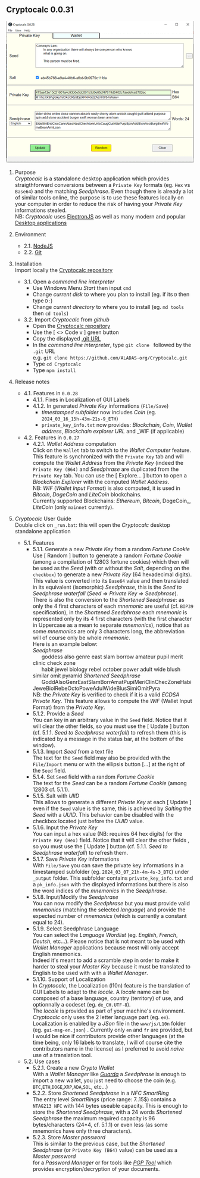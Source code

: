 ## Cryptocalc 0.0.31
![](https://github.com/ALADAS-org/Cryptocalc/blob/master/_doc/Screenshots/0_0_28_PK_Wallet_Animation.gif)
1. Purpose  
   _Cryptocalc_ is a standalone desktop application which provides straigthforward
   conversions between a `Private Key` formats (eg. `Hex` vs `Base64`) and the matching _Seedphrase_. 
   Even though there is already a lot of similar tools online, the purpose is to use these features
   locally on your computer in order to reduce the risk of having your _Private Key_ informations stealed.     
   NB: _Cryptocalc_ uses [ElectronJS](https://www.electronjs.org/) as well as many modern and popular
       [Desktop applications](https://en.wikipedia.org/wiki/List_of_software_using_Electron)
   
2. Environment
    + 2.1. [NodeJS](https://nodejs.org/en/)
	+ 2.2. [Git](https://git-scm.com/)
	
3. Installation  
   Import locally the [Cryptocalc repository](https://github.com/ALADAS-org/Cryptocalc)
    + 3.1. Open a _command line interpreter_
	    * Use Windows Menu _Start_ then input `cmd`
	    * Change _current disk_ to where you plan to install (eg. if its `D` then type `D:`)
	    * Change _current directory_ to where you to install (eg. `md tools` then `cd tools`)
	+ 3.2. Import _Cryptocalc_ from _github_
	    * Open the [Cryptocalc repository](https://github.com/ALADAS-org/Cryptocalc) 
	    * Use the [ <> Code v ] green button
	    * Copy the displayed [.git URL](https://github.com/ALADAS-org/Cryptocalc.git)
	    * In the _command line interpreter_, type `git clone ` followed by the `.git` URL\
	      e.g. `git clone https://github.com/ALADAS-org/Cryptocalc.git`
        * Type `cd Cryptocalc`	
        * Type `npm install`	

4. Release notes
   + 4.1. Features in `0.0.28`
		* 4.1.1. Fixes in Localization of GUI Labels  
		* 4.1.2. In generated _Private Key_ informations (`File/Save`)  
            - _timestamped subfolder_ now includes _Coin_ (eg. `2024_03_16_15h-43m-21s-9_ETH`)
            - `private_key_info.txt` now provides: _Blockchain_, _Coin_, _Wallet address_, _Blockchain explorer URL_ and _WIF (if applicable)     		
   + 4.2. Features in `0.0.27`
		* 4.2.1. _Wallet Address_ computation  
		Click on the `Wallet` tab to switch to the _Wallet Computer_ feature. This feature is synchronized with the `Private Key` tab and will compute
        the _Wallet Address_ from the _Private Key_ (indeed the `Private Key (B64)` and _Seedphrase_ are duplicated from the `Private Key` tab.
		You can use the [ Explore... ] button to open a _Blockchain Explorer_ with the computed _Wallet Address_.  
        NB: _WIF_ (_Wallet Input Format_) is also computed, it is used in _Bitcoin_, _DogeCoin_ and _LiteCoin_ blockchains.  
        Currently supported Blockchains: _Ethereum_, _Bitcoin_, DogeCoin_, _LiteCoin_ (only `mainnet` currently).					
		
5. _Cryptocalc_ User Guide  
    Double click on `_run.bat`: this will open the _Cryptocalc_ desktop standalone application
    + 5.1. Features  
		* 5.1.1. Generate a new _Private Key_ from a random _Fortune Cookie_  
		Use [ Random ] button to generate a random _Fortune Cookie_ (among a compilation of 12803 fortune cookies) which then will be used as the 
		_Seed_ (with or without the _Salt_, depending on the `checkbox`) to generate a new _Private Key_ (64 hexadecimal digits).
		This value is converted into its `Base64` value and then translated in its equivalent (isomorphic) _Seedphrase_, 
        this is the _Seed to Seedphrase waterfall_ (_Seed_  => _Private Key_ => _Seedphrase_).
  		There is also the conversion to the _Shortened Seedphrase_: as only the 4 first characters of each _mnemonic_ are useful 
		(cf. `BIP39` specification), in the _Shortened Seedphrase_ each _mnemonic_ is represented only by its 4 first characters
		(with the first character in Uppercase as a mean to separate _mnemonics_), notice that as some _mnemonics_ are only 3 characters long,
		the abbreviation will of course only be whole _mnemonic_.  
		Here is an example below:  
        _Seedphrase_  
		&nbsp;&nbsp;&nbsp;&nbsp;&nbsp;&nbsp;goddess also genre east slam borrow amateur pupil merit clinic check zone \
		&nbsp;&nbsp;&nbsp;&nbsp;&nbsp;&nbsp;habit jewel biology rebel october power adult wide blush similar omit pyramid
        _Shortened Seedphrase_  
		&nbsp;&nbsp;&nbsp;&nbsp;&nbsp;&nbsp;GoddAlsoGenrEastSlamBorrAmatPupiMeriClinChecZoneHabiJeweBiolRebeOctoPoweAdulWideBlusSimiOmitPyra  
        NB: the _Private Key_ is verified to check if it is a valid _ECDSA Private Key_. This feature allows to compute 
		the _WIF_ (Wallet Input Format) from the _Private Key_.  		
        * 5.1.2. Provide a _Seed_  
		You can key in an arbitrary value in the `Seed` field. Notice that it will clear the other fields, so you must use 
		the [ Update ] button (cf. 5.1.1. _Seed to Seedphrase waterfall_) to refresh them (this is indicated by 
		a message in the status bar, at the bottom of the window).		
		* 5.1.3. Import _Seed_ from a text file  
		The text for the `Seed` field may also be provided with the `File/Import` menu or with the ellipsis button [...] at the right of the `Seed` field. 
		* 5.1.4. Set `Seed` field with a random _Fortune Cookie_  
		The text for the _Seed_ can be a random _Fortune Cookie_ (among 12803 cf. 5.1.1). 
		* 5.1.5. Salt with _UIID_  
		This allows to generate a different _Private Key_ at each [ Update ] even if the `Seed` value is the same, this is achieved by _Salting_
		the _Seed_ with a _UUID_. This behavior can be disabled with the checkbox located just before the _UUID_ value.
		* 5.1.6. Input the _Private Key_    
		You can input a hex value (NB: requires 64 hex digits) for the `Private Key (Hex)` field. Notice that it will clear the other fields
		, so you must use the [ Update ] button (cf. 5.1.1. _Seed to Seedphrase waterfall_) to refresh them.		  		
		* 5.1.7. Save _Private Key_ informations    
		With `File/Save` you can save the private key informations in a timestamped subfolder (eg. `2024_03_07_21h-4m-4s-3_BTC`)
		under `_output` folder. This subfolder contains `private_key_info.txt` and a `pk_info.json` with the displayed informations 
		but there is also the word indices of the _mnemonics_ in the _Seedphrase_. 
		* 5.1.8. Input/Modify the _Seedphrase_    
		You can now modify the _Seedphrase_ but you must provide valid _mnemonics_ (matching the selected _language_) and 
		provide the expected number of _mnemonics_ (which is currently a constant equal to 24). 
		* 5.1.9. Select Seedphrase Language    
		You can select the _Language Wordlist_ (eg. _English_, _French_, _Deutsh_, etc...). Please notice
        that is not meant to be used with _Wallet Manager_ applications because most will only accept English mnemonics.  
        Indeed it's meant to add a scramble step in order to make it harder to steal your _Master Key_ because
        it must be translated to English to be used with with a _Wallet Manager_.
        * 5.1.10. Support of Localization    
        In _Cryptocalc_, the Localization (l10n) feature is the translation of GUI Labels to adapt to the _locale_.
        A _locale_ name can be composed of a base language, country (territory) of use, and optionnally a codeset (eg. `de_CH.UTF-8`).		
		The _locale_ is provided as part of your machine's environment. _Cryptocalc_ only uses the 2 letter language part (eg. `en`). 
		Localization is enabled by a _JSon_ file in the `www/js/L10n` folder (eg. `gui-msg-en.json`) . 
		Currently only `en` and `fr` are provided, but I would be nice if contributors provide other languages 
		(at the time being, only 16 labels to translate, I will of course cite the contributors name in the license) 
		as I preferred to avoid _naive_ use of a translation tool.  		
   + 5.2. Use cases
       * 5.2.1. Create a new _Crypto Wallet_  
	   With a _Wallet Manager_ like [_Guarda_](https://https://guarda.com/) a _Seedphrase_
       is enough to import a new wallet, you just need to choose the coin (e.g. `BTC`,`ETH`,`DOGE`,`XRP`,`ADA`,`SOL`, etc...)   
       * 5.2.2. Store _Shortened Seedphrase_ in a _NFC SmartRing_  
       The entry level _SmartRings_ (price range: 7..15$) contains a `NTAG213 NFC` with 144 bytes useable capacity.
	   This is enough to store the _Shortened Seedphrase_, with a 24 words _Shortened Seedphrase_ 
	   the maximum required capacity is 96 bytes/characters (24*4, cf. 5.1.1) or even less (as some mnemonics have only three characters).   
       * 5.2.3. Store _Master password_  
       This is similar to the previous case, but the _Shortened Seedphrase_ (or `Private Key (B64)` value) can be used as a _Master password_  
       for a _Password Manager_ or for tools like [_PGP Tool_](https://pgptool.github.io) which provides encryption/decryption
	   of your documents.
